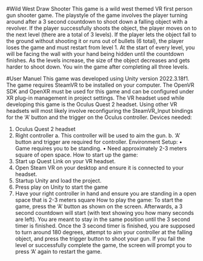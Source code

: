#Wild West Draw Shooter
This game is a wild west themed VR first person gun shooter game. The playstyle of the game involves the player turning around after a 3 second countdown to shoot down a falling object with a revolver. If the player successfully shoots the object, the player moves on to the next level (there are a total of 3 levels). If the player lets the object fall to the ground without shooting it or runs out of bullets (6 total), the player loses the game and must restart from level 1. At the start of every level, you will be facing the wall with your hand being hidden until the countdown finishes. As the levels increase, the size of the object decreases and gets harder to shoot down. You win the game after completing all three levels. 

#User Manuel
This game was developed using Unity version 2022.3.18f1. The game requires SteamVR to be installed on your computer. The OpenVR SDK and OpenXR must be used for this game and can be configured under XR plug-in management in project settings. The VR headset used while developing this game is the Oculus Quest 2 headset. Using other VR headsets will most likely involve reconfiguring the SteamVR_Input bindings for the ‘A’ button and the trigger on the Oculus controller.
Devices needed:
1.	Oculus Quest 2 headset
2.	Right controller
a.	This controller will be used to aim the gun.
b.	‘A’ button and trigger are required for controller.
Environment Setup:
•	Game requires you to be standing. 
•	Need approximately 2-3 meters square of open space.
How to start up the game:
1.	Start up Quest Link on your VR headset.
2.	Open Steam VR on your desktop and ensure it is connected to your headset.
3.	Startup Unity and load the project.
4.	Press play on Unity to start the game
5.	Have your right controller in hand and ensure you are standing in a open space that is 2-3 meters square
How to play the game:
To start the game, press the ‘A’ button as shown on the screen. Afterwards, a 3 second countdown will start (with text showing you how many seconds are left). You are meant to stay in the same position until the 3 second timer is finished. Once the 3 second timer is finished, you are supposed to turn around 180 degrees, attempt to aim your controller at the falling object, and press the trigger button to shoot your gun. If you fail the level or successfully complete the game, the screen will prompt you to press ‘A’ again to restart the game. 
